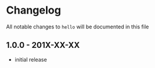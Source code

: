 # Changelog

All notable changes to `hello` will be documented in this file

## 1.0.0 - 201X-XX-XX

- initial release
